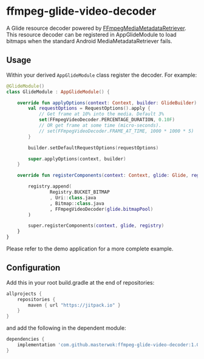 # ffmpeg-glide-video-decoder
A Glide resource decoder powered by [FFmpegMediaMetadataRetriever](https://github.com/wseemann/FFmpegMediaMetadataRetriever). This resource decoder can be registered in AppGlideModule to load bitmaps when the standard Android MediaMetadataRetriever fails.


## Usage

Within your derived ```AppGlideModule``` class register the decoder. For example:

```kotlin
@GlideModule()
class GlideModule : AppGlideModule() {

    override fun applyOptions(context: Context, builder: GlideBuilder) {
        val requestOptions = RequestOptions().apply {
            // Get frame at 10% into the media. Default 3%
            set(FFmpegVideoDecoder.PERCENTAGE_DURATION, 0.10F)
            // OR get frame at some time (micro-seconds).
            // set(FFmpegVideoDecoder.FRAME_AT_TIME, 1000 * 1000 * 5)
        }

        builder.setDefaultRequestOptions(requestOptions)

        super.applyOptions(context, builder)
    }

    override fun registerComponents(context: Context, glide: Glide, registry: Registry) {

        registry.append(
                Registry.BUCKET_BITMAP
                , Uri::class.java
                , Bitmap::class.java
                , FFmpegVideoDecoder(glide.bitmapPool)
        )

        super.registerComponents(context, glide, registry)
    }
}
```

Please refer to the demo application for a more complete example.

## Configuration

Add this in your root build.gradle at the end of repositories:
```gradle
allprojects {
    repositories {
        maven { url "https://jitpack.io" }
    }
}
```
and add the following in the dependent module:

```gradle
dependencies {
    implementation 'com.github.masterwok:ffmpeg-glide-video-decoder:1.0.0'
}
```
